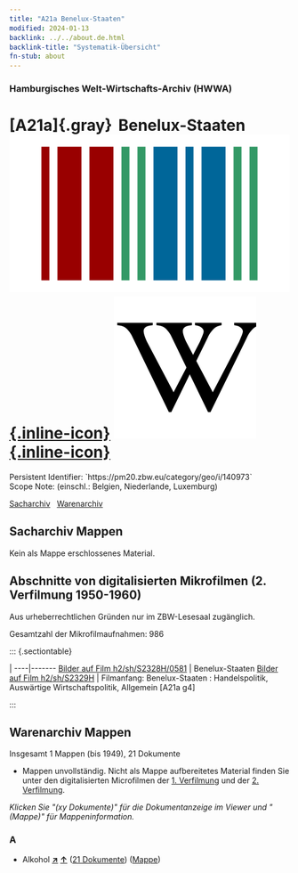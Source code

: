 ```yaml
---
title: "A21a Benelux-Staaten"
modified: 2024-01-13
backlink: ../../about.de.html
backlink-title: "Systematik-Übersicht"
fn-stub: about
---
```


### Hamburgisches Welt-Wirtschafts-Archiv (HWWA)

# [A21a]{.gray}&#8201; Benelux-Staaten &#160; [![Wikidata](/images/Wikidata-logo.svg "Wikidata"){.inline-icon}](http://www.wikidata.org/entity/Q13116) [![Wikipedia](/images/Wikipedia-W.svg "Wikipedia"){.inline-icon}](https://de.wikipedia.org/wiki/Benelux)

<div class="hint">Persistent Identifier: `https://pm20.zbw.eu/category/geo/i/140973`</div>

<div class="hint">
Scope Note: (einschl.: Belgien, Niederlande, Luxemburg)
</div>


[Sacharchiv](#sacharchiv-mappen) &#160; [Warenarchiv](#warenarchiv-mappen)





## Sacharchiv Mappen








Kein als Mappe erschlossenes Material.



<a id="filmsections" />

## Abschnitte von digitalisierten Mikrofilmen (2. Verfilmung 1950-1960)

<p>Aus urheberrechtlichen Gründen nur im ZBW-Lesesaal zugänglich.</p>


<p>Gesamtzahl der Mikrofilmaufnahmen: 986</p>





::: {.sectiontable}

 | 
----|-------
<a class="btn" href="https://pm20.zbw.eu/film/h2/sh/S2328H/0581" rel="nofollow">Bilder auf Film h2/sh/S2328H/0581</a> | Benelux-Staaten
<a class="btn" href="https://pm20.zbw.eu/film/h2/sh/S2329H" rel="nofollow">Bilder auf Film h2/sh/S2329H</a> | Filmanfang: Benelux-Staaten : Handelspolitik, Auswärtige Wirtschaftspolitik, Allgemein [A21a g4]


:::














## Warenarchiv Mappen










Insgesamt 1 Mappen (bis 1949), 21 Dokumente
- Mappen unvollständig.  Nicht als Mappe aufbereitetes Material finden Sie
unter den digitalisierten Microfilmen der [1. Verfilmung](/film/h1_wa.de.html)
und der [2. Verfilmung](/film/h2_wa.de.html).

_Klicken Sie "(xy Dokumente)" für die Dokumentanzeige im Viewer und "(Mappe)" für Mappeninformation._




### A

- Alkohol [**&nearr;**](../../../ware/i/141966/about.de.html "Alkohol (XXX in der ganzen Welt)") [**&uarr;**](../../../ware/about.de.html#PID20.02-Sp "Warensystematik") (<a href="https://pm20.zbw.eu/iiifview/folder/wa/141966,140973" title="über: Alkohol : Benelux-Staaten" target="_blank">21 Dokumente</a>) ([Mappe](../../../../folder/wa/1419xx/141966/1409xx/140973/about.de.html))





